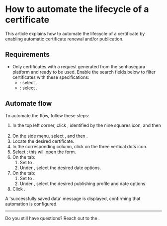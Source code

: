 # How to automate the lifecycle of a certificate 

This article explains how to automate the lifecycle of a certificate by enabling automatic certificate renewal and/or publication.

## Requirements

* Only certificates with a request generated from the senhasegura platform and ready to be used. Enable the search fields below to filter certificates with these specifications:
    * : select .
    * : select .

## Automate flow
To automate the flow, follow these steps:

1. In the top left corner, click , identified by the nine squares icon, and then .
2. On the side menu, select , and then .
3. Locate the desired certificate.
4. In the corresponding  column, click on the three vertical dots icon.
5. Select ; this will open the  form.
6. On the  tab:
    1. Set  to .
    2. Under , select the desired date options.
7. On the  tab:
    1. Set  to .
    2. Under , select the desired publishing profile and date options.
8. Click .

A 'successfully saved data' message is displayed, confirming that automation is configured.
***
Do you still have questions? Reach out to the .